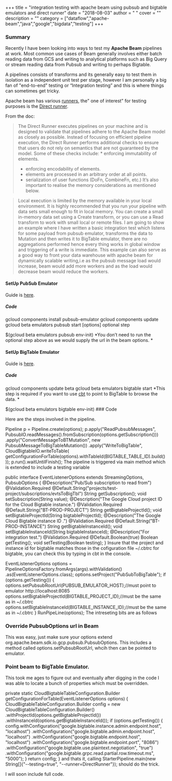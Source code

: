 
+++
title = "integration testing with apache beam using pubsub and bigtable emulators and direct runner"
date = "2018-08-03"
author = " "
cover = ""
description = ""
category = ["dataflow","apache-beam","java","google","bigdata","testing"]
+++

### Summary

 Recently I have been looking into ways to test my **Apache Beam** pipelines at work. Most common use cases of Beam generally involves either batch reading data from GCS and writing to analytical platforms such as Big Query or stream reading data from Pubsub and writing to perhaps Bigtable.

 A pipelines consists of transforms and its generally easy to test them in isolation as a independent unit test per stage, however I am personally a big fan of "end-to-end" testing or “Integration testing” and this is where things can sometimes get tricky.

  Apache beam has various [runners](https://beam.apache.org/documentation/runners/capability-matrix/), the" one of interest" for testing purposes is the [Direct runner](https://beam.apache.org/documentation/runners/direct/). 

 From the doc:

 
>  The Direct Runner executes pipelines on your machine and is designed to validate that pipelines adhere to the Apache Beam model as closely as possible. Instead of focusing on efficient pipeline execution, the Direct Runner performs additional checks to ensure that users do not rely on semantics that are not guaranteed by the model. Some of these checks include:  * enforcing immutability of elements.
>  * enforcing encodability of elements.
>  * elements are processed in an arbitrary order at all points.
>  * serialization of user functions (DoFn, CombineFn, etc.)
>    It’s also important to realise the memory considerations as mentioned below.

 
>  Local execution is limited by the memory available in your local environment. It is highly recommended that you run your pipeline with data sets small enough to fit in local memory. You can create a small in-memory data set using a Create transform, or you can use a Read transform to work with small local or remote files.   I am going to show an example where I have written a basic integration test which listens for some payload from pubsub emulator, transforms the data to Mutation and then writes it to BigTable emulator, there are no aggregations performed hence every thing works in global window and triggering of a write is immediate. This example can also serve as a good way to front your data warehouse with apache beam for dynamically scalable writing,i.e as the pubsub message load would increase, beam would add more workers and as the load would decrease beam would reduce the workers. 

 #### SetUp PubSub Emulator

 Guide is [here](https://cloud.google.com/pubsub/docs/emulator).

 ##### Code

 gcloud components install pubsub-emulator gcloud components update gcloud beta emulators pubsub start [options]   optional step 

 $(gcloud beta emulators pubsub env-init)  *You don’t need to run the optional step above as we would supply the url in the beam options. *

 #### SetUp BigTable Emulator

 Guide is [here](https://cloud.google.com/bigtable/docs/emulator).

 ##### Code

 gcloud components update beta gcloud beta emulators bigtable start  *This step is required if you want to use [cbt](https://cloud.google.com/bigtable/docs/cbt-overview) to point to BigTable to browse the data. *

 $(gcloud beta emulators bigtable env-init)  ### Code

 Here are the steps involved in the pipeline.

  Pipeline p = Pipeline.create(options); p.apply("ReadPubsubMessages", PubsubIO.readMessages().fromSubscription(options.getSubscription())) .apply("ConvertMessageToBTMutation", new PubsubMessageToBigTableMutation()) .apply("WriteToBigTable", CloudBigtableIO.writeToTable( getConfigurationForTable(options).withTableId(BIGTABLE\_TABLE\_ID).build() )); p.run().waitUntilFinish();  The pipeline is triggered via main method which is extended to include a testing variable

 public interface EventListenerOptions extends StreamingOptions, PubsubOptions { @Description("Pub/Sub subscription to read from") @Validation.Required @Default.String("projects/test-project/subscriptions/evtsToBigTbl") String getSubscription(); void setSubscription(String value); @Description("The Google Cloud project ID for the Cloud Bigtable instance.") @Validation.Required @Default.String("BT-PROD-PROJECT") String getBigtableProjectId(); void setBigtableProjectId(String bigtableProjectId); @Description("The Google Cloud Bigtable instance ID .") @Validation.Required @Default.String("BT-PROD-INSTANCE") String getBigtableInstanceId(); void setBigtableInstanceId(String bigtableInstanceId); @Description("For integration test.") @Validation.Required @Default.Boolean(true) Boolean getTesting(); void setTesting(Boolean testing); }  Insure that the project and instance id for bigtable matches those in the cofiguration file ~/.cbtrc for bigtable, you can check this by typing in cbt in the console.

  EventListenerOptions options = PipelineOptionsFactory.fromArgs(args).withValidation() .as(EventListenerOptions.class); options.setProject("PubSubToBigTable"); if (options.getTesting()) { options.setPubsubRootUrl(PUBSUB\_EMULATOR\_HOST);//must point to emulator http://localhost:8085 options.setBigtableProjectId(BIGTABLE\_PROJECT\_ID);//must be the same as in ~/.cbtrc options.setBigtableInstanceId(BIGTABLE\_INSTANCE\_ID);//must be the same as in ~/.cbtrc } RunPipeLine(options);  The intreseting bits are as follows

 ### Override PubsubOptions url in Beam

 This was easy, just make sure your options extend org.apache.beam.sdk.io.gcp.pubsub.PubsubOptions. This includes a method called options.setPubsubRootUrl, whcih then can be pointed to emulator. 

 ### Point beam to BigTable Emulator.

 This took me ages to figure out and eventually after digging in the code I was able to locate a bunch of properties which must be overridden.

 private static CloudBigtableTableConfiguration.Builder getConfigurationForTable(EventListenerOptions options) { CloudBigtableTableConfiguration.Builder config = new CloudBigtableTableConfiguration.Builder() .withProjectId(options.getBigtableProjectId()) .withInstanceId(options.getBigtableInstanceId()); if (options.getTesting()) { config.withConfiguration("google.bigtable.instance.admin.endpoint.host", "localhost") .withConfiguration("google.bigtable.admin.endpoint.host", "localhost") .withConfiguration("google.bigtable.endpoint.host", "localhost") .withConfiguration("google.bigtable.endpoint.port", "8086") .withConfiguration("google.bigtable.use.plaintext.negotiation", "true") .withConfiguration("google.bigtable.grpc.read.partial.row.timeout.ms", "5000"); } return config; }  and thats it, calling  StarterPipeline.main(new String[]{"--testing=true", "--runner=DirectRunner"}); should do the trick.

 I will soon include full code.



